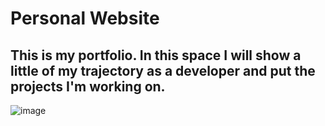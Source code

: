 # Personal Website

## This is my portfolio. In this space I will show a little of my trajectory as a developer and put the projects I'm working on.

![image](https://user-images.githubusercontent.com/71416250/195601495-9c546fce-b6e7-49b8-b16f-0acdb1b6ca6c.png)
